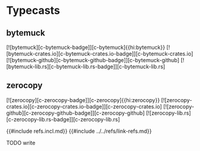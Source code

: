 # Typecasts

## bytemuck

[![bytemuck][c-bytemuck-badge]][c-bytemuck]{{hi:bytemuck}}
[![bytemuck-crates.io][c-bytemuck-crates.io-badge]][c-bytemuck-crates.io]
[![bytemuck-github][c-bytemuck-github-badge]][c-bytemuck-github]
[![bytemuck-lib.rs][c-bytemuck-lib.rs-badge]][c-bytemuck-lib.rs]

## zerocopy

[![zerocopy][c-zerocopy-badge]][c-zerocopy]{{hi:zerocopy}}
[![zerocopy-crates.io][c-zerocopy-crates.io-badge]][c-zerocopy-crates.io]
[![zerocopy-github][c-zerocopy-github-badge]][c-zerocopy-github]
[![zerocopy-lib.rs][c-zerocopy-lib.rs-badge]][c-zerocopy-lib.rs]

{{#include refs.incl.md}}
{{#include ../../refs/link-refs.md}}

<div class="hidden">
TODO write
</div>
